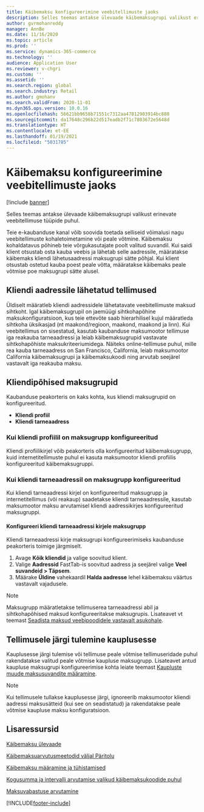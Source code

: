 ```yaml
---
title: Käibemaksu konfigureerimine veebitellimuste jaoks
description: Selles teemas antakse ülevaade käibemaksugrupi valikust erinevate veebitellimuse tüüpide puhul rakenduses Dynamics 365 Commerce.
author: gvrmohanreddy
manager: AnnBe
ms.date: 11/16/2020
ms.topic: article
ms.prod: ''
ms.service: dynamics-365-commerce
ms.technology: ''
audience: Application User
ms.reviewer: v-chgri
ms.custom: ''
ms.assetid: ''
ms.search.region: global
ms.search.industry: Retail
ms.author: gmohanv
ms.search.validFrom: 2020-11-01
ms.dyn365.ops.version: 10.0.16
ms.openlocfilehash: 56621bb9658b71551c7312aa47812903914bc888
ms.sourcegitcommit: da17648c296b22d517eadb2f71c7803672e5648d
ms.translationtype: HT
ms.contentlocale: et-EE
ms.lasthandoff: 01/19/2021
ms.locfileid: "5031785"
---
```

# <a name="configure-sales-tax-for-online-orders"></a>Käibemaksu konfigureerimine veebitellimuste jaoks

[!include [banner](includes/banner.md)]

Selles teemas antakse ülevaade käibemaksugrupi valikust erinevate veebitellimuse tüüpide puhul. 

Teie e-kaubanduse kanal võib soovida toetada selliseid võimalusi nagu veebitellimuste kohaletoimetamine või peale võtmine. Käibemaksu kohaldatavus põhineb teie võrgukasutajate poolt valitud suvandil. Kui saidi klient otsustab osta kauba veebis ja lähetab selle aadressile, määratakse käibemaks kliendi lähetusaadressi maksugrupi sätte põhjal. Kui klient otsustab ostetud kauba poest peale võtta, määratakse käibemaks peale võtmise poe maksugrupi sätte alusel. 

## <a name="orders-shipped-to-a-customer-address"></a>Kliendi aadressile lähetatud tellimused 

Üldiselt määratleb kliendi aadressidele lähetatavate veebitellimuste maksud sihtkoht. Igal käibemaksugrupil on jaemüügi sihtkohapõhine maksukonfiguratsioon, kus teie ettevõte saab hierarhilisel kujul määratleda sihtkoha üksikasjad (nt maakond/regioon, maakond, maakond ja linn). Kui veebitellimus on sisestatud, kasutab kaubanduse maksumootor tellimuse iga reakauba tarneaadressi ja leiab käibemaksugrupid vastavate sihtkohapõhiste maksukriteeriumidega. Näiteks online-tellimuse puhul, mille rea kauba tarneaadress on San Francisco, California, leiab maksumootor California käibemaksugrupi ja käibemaksukoodi ning arvutab seejärel vastavalt iga reakauba maksu.  

## <a name="customer-based-tax-groups"></a>Kliendipõhised maksugrupid

Kaubanduse peakorteris on kaks kohta, kus kliendi maksugrupid on konfigureeritud.

- **Kliendi profiil**
- **Kliendi tarneaadress**

### <a name="if-a-customers-profile-has-a-tax-group-configured"></a>Kui kliendi profiilil on maksugrupp konfigureeritud

Kliendi profiilikirjel võib peakorteris olla konfigureeritud käibemaksugrupp, kuid internetitellimuste puhul ei kasuta maksumootor kliendi profiilis konfigureeritud käibemaksugruppi. 

### <a name="if-a-customers-shipping-address-has-a-tax-group-configured"></a>Kui kliendi tarneaadressil on maksugrupp konfigureeritud

Kui kliendi tarneaadressi kirjel on konfigureeritud maksugrupp ja internetitellimus (või reakaup) saadetakse kliendi tarneaadressile, kasutab maksumootor maksu arvutamisel kliendi aadressikirjes konfigureeritud maksugruppi.

#### <a name="configure-a-tax-group-for-a-customers-shipping-address-record"></a>Konfigureeri kliendi tarneaadressi kirjele maksugrupp

Kliendi tarneaadressi kirje maksugrupi konfigureerimiseks kaubanduse peakorteris toimige järgmiselt.

1. Avage **Kõik kliendid** ja valige soovitud klient. 
1. Valige **Aadressid** FastTab-is soovitud aadress ja seejärel valige **Veel suvandeid \> Täpsem**. 
1. Määrake **Üldine** vahekaardil **Halda aadresse** lehel käibemaksu väärtus vastavalt vajadusele.

> [!NOTE]
> Maksugrupp määratletakse tellimuserea tarneaadressi abil ja sihtkohapõhised maksud konfigureeritakse maksugrupis. Lisateavet vt teemast [Seadista maksud veebipoodidele vastavalt asukohale](https://docs.microsoft.com/dynamicsax-2012/appuser-itpro/set-up-taxes-for-online-stores-based-on-destination).

## <a name="order-pickup-in-store"></a>Tellimusele järgi tulemine kauplusesse

Kauplusesse järgi tulemise või tellimuse peale võtmise tellimuseridade puhul rakendatakse valitud peale võtmise kaupluse maksugrupp. Lisateavet antud kaupluse maksugrupi konfigureerimise kohta leiate teemast [Kaupluste muude maksusuvandite määramine](https://docs.microsoft.com/dynamicsax-2012/appuser-itpro/set-other-tax-options-for-stores).

> [!NOTE]
> Kui tellimusele tullakse kauplusesse järgi, ignoreerib maksumootor kliendi aadressi maksusätteid (kui see on seadistatud) ja rakendatakse peale võtmise kaupluse maksu konfiguratsioon. 

## <a name="additional-resources"></a>Lisaressursid

[Käibemaksu ülevaade](https://docs.microsoft.com/dynamics365/finance/general-ledger/indirect-taxes-overview?toc=/dynamics365/commerce/toc.json) 

[Käibemaksuarvutusmeetodid väljal Päritolu](https://docs.microsoft.com/dynamics365/finance/general-ledger/sales-tax-calculation-methods-origin-field?toc=/dynamics365/commerce/toc.json) 

[Käibemaksu määramine ja tühistamised](https://docs.microsoft.com/dynamics365/supply-chain/procurement/tasks/sales-tax-assignment-overrides?toc=/dynamics365/commerce/toc.json) 

[Kogusumma ja intervalli arvutamise valikud käibemaksukoodide puhul](https://docs.microsoft.com/dynamics365/finance/general-ledger/whole-amount-interval-options-sales-tax-codes?toc=/dynamics365/commerce/toc.json) 

[Maksuvabastuse arvutamine](tax-exempt-price-inclusive.md) 



[!INCLUDE[footer-include](../includes/footer-banner.md)]
